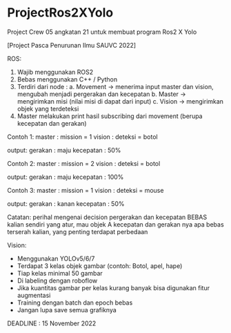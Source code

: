 # ProjectRos2XYolo
Project Crew 05 angkatan 21 untuk membuat program Ros2 X Yolo

[Project Pasca Penurunan Ilmu SAUVC 2022]

ROS:
1. Wajib menggunakan ROS2
2. Bebas menggunakan C++ / Python
3. Terdiri dari node :
a. Movement -> menerima input master dan vision, mengubah menjadi pergerakan dan kecepatan
b. Master -> mengirimkan misi (nilai misi di dapat dari input)
c. Vision -> mengirimkan objek yang terdeteksi
4. Master melakukan print hasil subscribing dari movement (berupa kecepatan dan gerakan)

Contoh 1:
master : mission = 1
vision : deteksi = botol

output:
gerakan : maju
kecepatan : 50%

Contoh 2:
master : mission = 2
vision : deteksi = botol

output:
gerakan : maju
kecepatan : 100%

Contoh 3:
master : mission = 1
vision : deteksi = mouse

output:
gerakan : kanan
kecepatan : 50%

Catatan:
perihal mengenai decision pergerakan dan kecepatan BEBAS kalian sendiri yang atur, mau objek A kecepatan dan gerakan nya
apa bebas terserah kalian, yang penting terdapat perbedaan

Vision:
- Menggunakan YOLOv5/6/7
- Terdapat 3 kelas objek gambar (contoh: Botol, apel, hape)
- Tiap kelas minimal 50 gambar
- Di labeling dengan roboflow
- Jika kuantitas gambar per kelas kurang banyak bisa digunakan fitur augmentasi
- Training dengan batch dan epoch bebas
- Jangan lupa save semua grafiknya

DEADLINE : 15 November 2022
